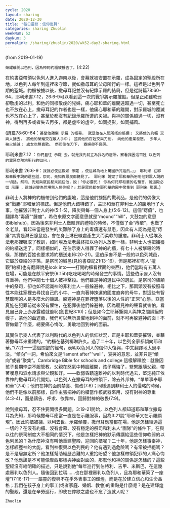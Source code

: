 ```yaml
---
cycle: 2020
layout: sharing
date: 2020-12-30
title: "每日靈修：信仰復興"
categories: sharing Zhuolin
weekNum: 52
dayNum: 3
permalink: /sharing/zhuolin/2020/wk52-day3-sharing.html
---
```

(from 2019-01-19)

`榮耀離開以色列，因為神的約櫃被擄去了。`(4:22)  

在約書亞帶領以色列人進入迦南以後，會幕就被安置在示羅，成為固定的聖殿所在地。以色列人每年到這裡來守節，就如撒母耳的父母所行的一樣。這裡是以色列早期的聖城。約櫃被擄以後，撒母耳記並沒有紀錄示羅的結局，但是從詩篇78:60-64，耶利米書7:12，26:6-9可以看到這一次的戰爭將示羅摧毀。但是正如雖軟弱卻敬虔的以利，和他的同樣敬虔的兒婦，痛心耶和華的離開遠超過一切，甚至死亡也不放在心上，撒母耳記的作者也是一樣，他痛心耶和華的離開，對示羅城的覆滅也不放在心上了，甚至於都沒有紀錄示羅所遭的災禍。與神的關係超過一切，沒有神，得到再多或者失去再多，都是虛空的虛空，如同捉影，如同捕風。  

(詩篇78:60-64：`甚至他離棄 示羅 的帳幕， 就是他在人間所搭的帳棚； 又將他的約櫃 交與人擄去， 將他的榮耀交在敵人手中； 並將他的百姓交與刀劍， 向他的產業發怒。 少年人被火燒滅； 處女也無喜歌。 祭司倒在刀下， 寡婦卻不哀哭。`  

耶利米書7:12 ：`你們且往 示羅 去，就是我先前立為我名的居所，察看我因這百姓 以色列 的罪惡向那地所行的如何。」`  

耶利米書 26:6-9：`我就必使這殿如 示羅 ，使這城為地上萬國所咒詛的。』」 耶利米 在耶和華殿中說的這些話，祭司、先知與眾民都聽見了。 耶利米 說完了耶和華所吩咐他對眾人說的一切話，祭司、先知與眾民都來抓住他，說：「你必要死！ 你為何託耶和華的名預言，說這殿必如 示羅 ，這城必變為荒場無人居住呢？」於是眾民都在耶和華的殿中聚集到 耶利米 那裏。`)  

非利士人將神的約櫃帶到他們的腹地，這是他們擄獲的戰利品，是他們的偶像大袞“戰勝”耶和華的標誌。但是他們大錯特錯了，主耶和華在非利士人的腹地行了大事。他摧毀非利士人的神(5:1-5)，降災與每一個人身上(5:6-12)。這個“痔瘡”，也翻譯為“毒瘡”“腫瘤”，希伯來原文字面意思就是“mound”“hill”，大鼓包的意思(Biblehub)，因為後來非利士人做賠罪的禮物的時候，不僅做了金“痔瘡”，也做了金老鼠，看起來當是發生的災難除了身上的毒瘡還有鼠患，因此有人認為是這“痔瘡”其實是淋巴腺鼠疫，會在身上淋巴線處產生大而柔軟的腫瘤。非利士人從埃及法老那裡吸取了教訓，如同埃及法老最終把以色列人放走一樣，非利士人也把擄獲的約櫃送走了。同樣相似的，在伯示麥人得罪了神的約櫃，有七十人被擊殺的時候，那裡的百姓也要求將約櫃送走(6:20-21)。這伯示麥不是一般的以色列城邑，它屬於亞綸的子孫，是祭司的城邑(見約書亞記21:13-16)，但是那裡卻有人“擅觀”約櫃(也有翻譯說是look into——打開約櫃看裡面的東西)，他們當時有五萬人在場，可能是在獻平安祭(6:15b)吃吃喝喝的時候發生的事情。這些伯示麥人沒有尊重神，他們中間七十個人被神擊殺。他們雖是神的選民中的選民，是祭司的族類中的祭司，卻也如不認識神的非利士人一般躲避神。相比之下，那兩頭沒有按照母性本能往家裡去尋找自己的小牛、一直向著神揀選的國度直奔的母牛，對這些有智慧聰明的人是多麼大的譏諷。躲避神是在罪裡墮落以後的人性的“正常”心態。亞當夏娃在犯罪前從來沒有懼怕，在犯罪後他們躲避神，因為聽見神的聲音就害怕，看見自己身上赤身露體就羞恥(創世紀3:10)；但是如今主耶穌撕開人與神之間隔絕的幔子，蒙他的血遮蔽，我們可以無所畏懼地到神的面前，就不可再躲避神的面！不管做錯了什麼，總要痛心悔改，勇敢地回到神的面前。  

其實伯示麥人代表了以利時代的以色列人的信仰狀況，正是主耶和華要摧毀，並藉著撒母耳來重建的。“約櫃在基列椰琳許久。過了二十年，以色列全家都傾向耶和華。”(7:2)——這個關鍵的經句，表明以色列人的信仰大復興，中文翻譯地太過平淡。“傾向”一詞，希伯來文是“lament after”“wail”，哀哭的意思，並非只是“傾向”或者“聚集”。Cambridge Bible for schools and college 這樣解釋說：就像因孩子長期悖逆不服管教，父親在怒氣中轉臉離開，孩子痛悔了，緊緊跟隨父親，帶著嘆息和淚水請求與父親和好。——軟弱昏聵遠離神的以利時代過去，堅定純正依靠神的撒母耳時代開始。以色列人在撒母耳的帶領下，除去外邦神，“單單事奉耶和華”(7:4)；他們在神的面前禁食、悔改(7:6)；同樣遇到非利士人的侵略的時候，他們不是像以前那樣，自作主張把神的約櫃當作核武器來用，沒有對神的尊重(4:3-4)，而是禱告、呼求、依靠神，回歸對神的敬畏(7:9)。  

說到撒母耳，忍不住要問很多問題。3:19-21開始，以色列人都知道耶和華立撒母耳為先知，那時候撒母耳應當一直是在示羅服事，因為3:21說“耶和華又在示羅顯現”。因此約櫃被擄、以利去世、示羅傾覆，撒母耳應當都在場，他是怎樣經過這一切的？在沒有約櫃、沒有會幕、沒有穩定的祭司和利未人“團隊”的條件下，在與以往的祭司制度大不相同的情況下，他是怎樣把神的默示傳講給這些信仰軟弱的以色列民的？為什麼神沒有叫他重建聖殿，迎回約櫃呢？二十年，他是怎樣事奉神，怎樣經歷神的大能，看到神復興以色列民的？他有遇到過危險嗎？有常被拒絕嗎？是不是居無定所？他怎樣幫助經歷苦難的人重拾盼望？他怎樣帶領犯罪的人痛心悔改？他應該是不可能像摩西那樣與神面對面的，那麼他和神的關係是怎樣的？這些聖經沒有給明確的描述，只是說到他“每年巡行到伯特利、吉甲、米斯巴，在這幾處審判以色列人。隨後回到拉瑪......也在那裡審判以色列人，且為耶和華築了一座壇”(7:16-17)——屬靈的復興不在乎外表事工的輝煌，而是在於建立信心和生命品格；我們在孩子身上的事工(或者家庭、婚姻、教會)的重點是什麼呢？是在建輝煌的聖殿，還是在辛勞巡行，即使在停歇之處也不忘了造就人呢？  

`Zhuolin`  
